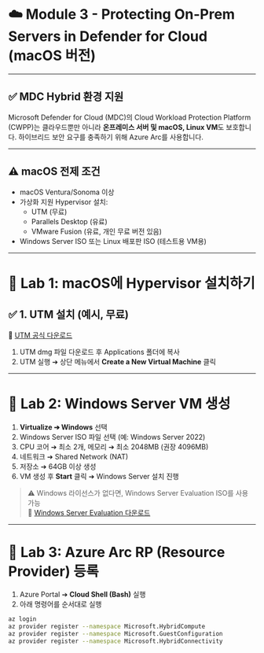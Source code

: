 # ☁️ Module 3 - Protecting On-Prem Servers in Defender for Cloud (macOS 버전)

---

## ✅ MDC Hybrid 환경 지원

Microsoft Defender for Cloud (MDC)의 Cloud Workload Protection Platform (CWPP)는 클라우드뿐만 아니라 **온프레미스 서버 및 macOS, Linux VM**도 보호합니다. 하이브리드 보안 요구를 충족하기 위해 Azure Arc를 사용합니다.

---

## ⚠️ macOS 전제 조건

- macOS Ventura/Sonoma 이상
- 가상화 지원 Hypervisor 설치:
  - UTM (무료)
  - Parallels Desktop (유료)
  - VMware Fusion (유료, 개인 무료 버전 있음)
- Windows Server ISO 또는 Linux 배포판 ISO (테스트용 VM용)

---

# 📝 Lab 1: macOS에 Hypervisor 설치하기

## ✅ 1. UTM 설치 (예시, 무료)

🔗 [UTM 공식 다운로드](https://mac.getutm.app)

1. UTM dmg 파일 다운로드 후 Applications 폴더에 복사
2. UTM 실행 ➔ 상단 메뉴에서 **Create a New Virtual Machine** 클릭

---

# 📝 Lab 2: Windows Server VM 생성

1. **Virtualize ➔ Windows** 선택
2. Windows Server ISO 파일 선택 (예: Windows Server 2022)
3. CPU 코어 ➔ 최소 2개, 메모리 ➔ 최소 2048MB (권장 4096MB)
4. 네트워크 ➔ Shared Network (NAT)
5. 저장소 ➔ 64GB 이상 생성
6. VM 생성 후 **Start** 클릭 ➔ Windows Server 설치 진행

> ⚠️ Windows 라이선스가 없다면, Windows Server Evaluation ISO를 사용 가능  
> 🔗 [Windows Server Evaluation 다운로드](https://www.microsoft.com/en-us/evalcenter/download-windows-server-2022)

---

# 📝 Lab 3: Azure Arc RP (Resource Provider) 등록

1. Azure Portal ➔ **Cloud Shell (Bash)** 실행
2. 아래 명령어를 순서대로 실행

```bash
az login
az provider register --namespace Microsoft.HybridCompute
az provider register --namespace Microsoft.GuestConfiguration
az provider register --namespace Microsoft.HybridConnectivity
